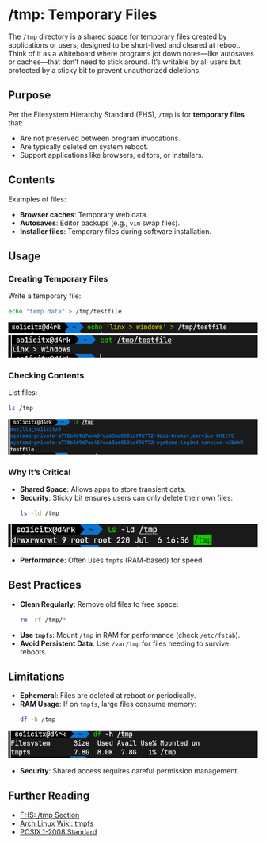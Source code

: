 # /tmp: Temporary Files

The `/tmp` directory is a shared space for temporary files created by applications or users, designed to be short-lived and cleared at reboot. Think of it as a whiteboard where programs jot down notes—like autosaves or caches—that don’t need to stick around. It’s writable by all users but protected by a sticky bit to prevent unauthorized deletions.

## Purpose

Per the Filesystem Hierarchy Standard (FHS), `/tmp` is for **temporary files** that:
- Are not preserved between program invocations.
- Are typically deleted on system reboot.
- Support applications like browsers, editors, or installers.

## Contents

Examples of files:
- **Browser caches**: Temporary web data.
- **Autosaves**: Editor backups (e.g., `vim` swap files).
- **Installer files**: Temporary files during software installation.

## Usage

### Creating Temporary Files
Write a temporary file:
```bash
echo "temp data" > /tmp/testfile
```
![run](../screenshots/29.png)
![run](../screenshots/30.png)

### Checking Contents
List files:
```bash
ls /tmp
```
![run](../screenshots/31.png)

### Why It’s Critical
- **Shared Space**: Allows apps to store transient data.
- **Security**: Sticky bit ensures users can only delete their own files:
  ```bash
  ls -ld /tmp
  ```
![run](../screenshots/32.png)

- **Performance**: Often uses `tmpfs` (RAM-based) for speed.

## Best Practices
- **Clean Regularly**: Remove old files to free space:
  ```bash
  rm -rf /tmp/*
  ```
- **Use `tmpfs`**: Mount `/tmp` in RAM for performance (check `/etc/fstab`).
- **Avoid Persistent Data**: Use `/var/tmp` for files needing to survive reboots.

## Limitations
- **Ephemeral**: Files are deleted at reboot or periodically.
- **RAM Usage**: If on `tmpfs`, large files consume memory:
  ```bash
  df -h /tmp
  ```
![run](../screenshots/33.png)

- **Security**: Shared access requires careful permission management.

## Further Reading
- [FHS: /tmp Section](http://www.pathname.com/fhs/)
- [Arch Linux Wiki: tmpfs](https://wiki.archlinux.org/title/Tmpfs)
- [POSIX.1-2008 Standard](https://pubs.opengroup.org/onlinepubs/9699919799/)

